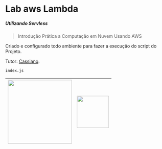 # Lab aws Lambda
##### _Utilizando Servless_

>Introdução Prática a Computação em Nuvem Usando AWS

Criado e configurado todo ambiente para fazer a execução do script do Projeto.

Tutor: [Cassiano](https://github.com/cassianobrexbit/dio-live-coding-aws/).

```sh
index.js
```

 



| <img width=200px src="https://hermes.digitalinnovation.one/public/components/commons/dio/logo-dio-bootcamp.svg"> |  <img width=100px src="https://hermes.digitalinnovation.one/assets/diome/logo-full.svg?branch=master"> |
| ------ | ------ |
